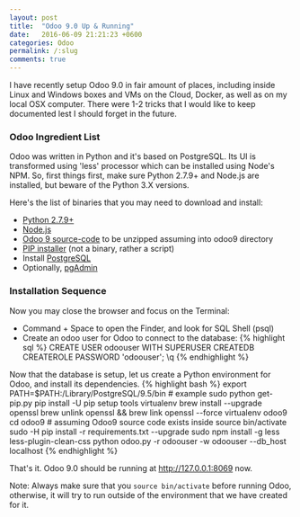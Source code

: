 ```yaml
---
layout: post
title:  "Odoo 9.0 Up & Running"
date:   2016-06-09 21:21:23 +0600
categories: Odoo
permalink: /:slug
comments: true
---
```

I have recently setup Odoo 9.0 in fair amount of places, including inside Linux and Windows boxes and VMs on the Cloud, Docker, as well as on my local OSX computer. There were 1-2 tricks that I would like to keep documented lest I should forget in the future. 

### Odoo Ingredient List
Odoo was written in Python and it's based on PostgreSQL. Its UI is transformed using 'less' processor which can be installed using Node's NPM. So, first things first, make sure Python 2.7.9+ and Node.js are installed, but beware of the Python 3.X versions.

Here's the list of binaries that you may need to download and install:

- [Python 2.7.9+](https://www.python.org/downloads/)
- [Node.js](https://nodejs.org/en/download/)
- [Odoo 9 source-code](https://github.com/odoo/odoo/archive/9.0.zip) to be unzipped assuming into odoo9 directory
- [PIP installer](https://bootstrap.pypa.io/get-pip.py) (not a binary, rather a script)
- Install [PostgreSQL](https://www.postgresql.org/download/) 
- Optionally, [pgAdmin](https://www.pgadmin.org/download/)

### Installation Sequence
Now you may close the browser and focus on the Terminal:

- Command + Space to open the Finder, and look for SQL Shell (psql)
- Create an odoo user for Odoo to connect to the database:
{% highlight sql %}
CREATE USER odoouser WITH SUPERUSER CREATEDB CREATEROLE PASSWORD 'odoouser';
\q
{% endhighlight %}

Now that the database is setup, let us create a Python environment for Odoo, and install its dependencies.
{% highlight bash %}
export PATH=$PATH:/Library/PostgreSQL/9.5/bin # example
sudo python get-pip.py 
pip install -U pip setup tools virtualenv
brew install --upgrade openssl
brew unlink openssl && brew link openssl --force
virtualenv odoo9
cd odoo9    # assuming Odoo9 source code exists inside
source bin/activate
sudo -H pip install -r requirements.txt --upgrade
sudo npm install -g less less-plugin-clean-css 
python odoo.py -r odoouser -w odoouser --db_host localhost
{% endhighlight %}

That's it. Odoo 9.0 should be running at http://127.0.0.1:8069 now.

Note: Always make sure that you `source bin/activate` before running Odoo, otherwise, it will try to run outside of the environment that we have created for it.